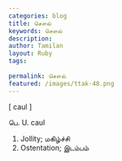 ```yaml
---
categories: blog
title: சௌல்
keywords: சௌல்
description: 
author: Tamilan
layout: Ruby
tags: 
 
permalink: சௌல்
featured: /images/ttak-48.png
---
```

  
[ caul ]  
  
பெ. U. caul  
1. Jollity; மகிழ்ச்சி  
2. Ostentation; இடம்பம்